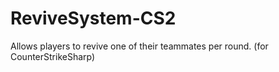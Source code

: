 # ReviveSystem-CS2
Allows players to revive one of their teammates per round. (for CounterStrikeSharp)

